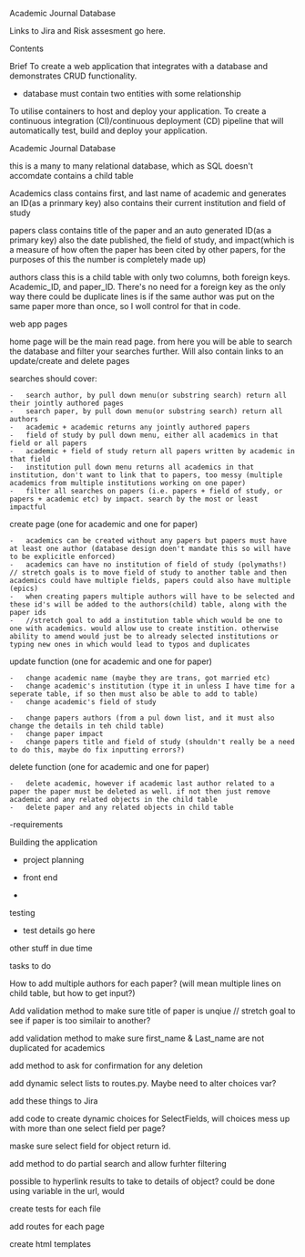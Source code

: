 Academic Journal Database

Links to Jira and Risk assesment go here.

Contents



Brief
To create a web application that integrates with a database and demonstrates CRUD functionality.
-   database must contain two entities with some relationship

To utilise containers to host and deploy your application.
To create a continuous integration (CI)/continuous deployment (CD) pipeline that will automatically test, build and deploy your application.



Academic Journal Database

this is a many to many relational database, which as SQL doesn't accomdate contains a child table 

Academics class
contains first, and last name of academic and generates an ID(as a prinmary key)
also contains their current institution and field of study

papers class
contains title of the paper and an auto generated ID(as a primary key)
also the date published, the field of study, and impact(which is a measure of how often the paper has been cited by other papers, for the purposes of this the number is completely made up)

authors class
this is a child table with only two columns, both foreign keys. Academic_ID, and paper_ID. There's no need for a foreign key as the only way there could be duplicate lines is if the same author was put on the same paper more than once, so I woll control for that in code.


web app pages

home page will be the main read page. from here you will be able to search the database and filter your searches further. Will also contain links to an update/create and delete pages

searches should cover:

    -   search author, by pull down menu(or substring search) return all their jointly authored pages
    -   search paper, by pull down menu(or substring search) return all authors
    -   academic + academic returns any jointly authored papers
    -   field of study by pull down menu, either all academics in that field or all papers
    -   academic + field of study return all papers written by academic in that field
    -   institution pull down menu returns all academics in that institution, don't want to link that to papers, too messy (multiple academics from multiple institutions working on one paper)
    -   filter all searches on papers (i.e. papers + field of study, or papers + academic etc) by impact. search by the most or least impactful


create page (one for academic and one for paper)

    -   academics can be created without any papers but papers must have at least one author (database design doen't mandate this so will have to be explicitle enforced)
    -   academics can have no institution of field of study (polymaths!) // stretch goals is to move field of study to another table and then academics could have multiple fields, papers could also have multiple (epics)
    -   when creating papers multiple authors will have to be selected and these id's will be added to the authors(child) table, along with the paper ids
    -   //stretch goal to add a institution table which would be one to one with academics. would allow use to create instition. otherwise ability to amend would just be to already selected institutions or typing new ones in which would lead to typos and duplicates

update function (one for academic and one for paper)

    -   change academic name (maybe they are trans, got married etc)
    -   change academic's institution (type it in unless I have time for a seperate table, if so then must also be able to add to table)
    -   change academic's field of study
    
    -   change papers authors (from a pul down list, and it must also change the details in teh child table)
    -   change paper impact
    -   change papers title and field of study (shouldn't really be a need to do this, maybe do fix inputting errors?)

delete function (one for academic and one for paper)

    -   delete academic, however if academic last author related to a paper the paper must be deleted as well. if not then just remove academic and any related objects in the child table
    -   delete paper and any related objects in child table




-requirements

Building the application

- project planning

- front end
-
testing
- test details go here

other stuff in due time


tasks to do

How to add multiple authors for each paper? (will mean multiple lines on child table, but how to get input?)

Add validation method to make sure title of paper is unqiue // stretch goal to see if paper is too similair to another?

add validation method to make sure first_name & Last_name are not duplicated for academics

add method to ask for confirmation for any deletion

add dynamic select lists to routes.py. Maybe need to alter choices var?

add these things to Jira

add code to create dynamic choices for SelectFields, will choices mess up with more than one select field per page?

maske sure select field for object return id.

add method to do partial search and allow furhter filtering

possible to hyperlink results to take to details of object? could be done using variable in the url, would 

create tests for each file

add routes for each page

create html templates





